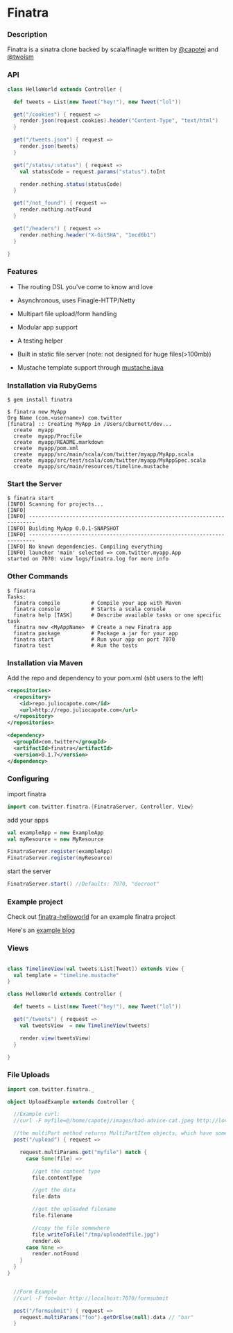 # Finatra

### Description
Finatra is a sinatra clone backed by scala/finagle written by [@capotej](http://twitter.com/capotej) and [@twoism](http://twitter.com/twoism)

### API

```scala
class HelloWorld extends Controller {

  def tweets = List(new Tweet("hey!"), new Tweet("lol"))

  get("/cookies") { request =>
    render.json(request.cookies).header("Content-Type", "text/html")
  }

  get("/tweets.json") { request =>
    render.json(tweets)
  }

  get("/status/:status") { request =>
    val statusCode = request.params("status").toInt

    render.nothing.status(statusCode)
  }

  get("/not_found") { request =>
    render.nothing.notFound
  }

  get("/headers") { request =>
    render.nothing.header("X-GitSHA", "1ecd6b1")
  }

}
```

### Features
* The routing DSL you've come to know and love

* Asynchronous, uses Finagle-HTTP/Netty

* Multipart file upload/form handling

* Modular app support

* A testing helper

* Built in static file server (note: not designed for huge files(>100mb))

* Mustache template support through [mustache.java](https://github.com/spullara/mustache.java)


### Installation via RubyGems
    
    $ gem install finatra
    
    $ finatra new MyApp
    Org Name (com.<username>) com.twitter
    [finatra] :: Creating MyApp in /Users/cburnett/dev...
      create  myapp
      create  myapp/Procfile
      create  myapp/README.markdown
      create  myapp/pom.xml
      create  myapp/src/main/scala/com/twitter/myapp/MyApp.scala
      create  myapp/src/test/scala/com/twitter/myapp/MyAppSpec.scala
      create  myapp/src/main/resources/timeline.mustache
      
### Start the Server

    $ finatra start
    [INFO] Scanning for projects...
    [INFO]                                                                         
    [INFO] ------------------------------------------------------------------------
    [INFO] Building MyApp 0.0.1-SNAPSHOT
    [INFO] ------------------------------------------------------------------------
    [INFO] No known dependencies. Compiling everything
    [INFO] launcher 'main' selected => com.twitter.myapp.App
    started on 7070: view logs/finatra.log for more info

### Other Commands

    $ finatra
    Tasks:
      finatra compile          # Compile your app with Maven
      finatra console          # Starts a scala console
      finatra help [TASK]      # Describe available tasks or one specific task
      finatra new <MyAppName>  # Create a new Finatra app
      finatra package          # Package a jar for your app
      finatra start            # Run your app on port 7070
      finatra test             # Run the tests

### Installation via Maven
Add the repo and dependency to your pom.xml (sbt users to the left)

```xml
<repositories>
  <repository>
    <id>repo.juliocapote.com</id>
    <url>http://repo.juliocapote.com</url>
  </repository>
</repositories>

<dependency>
  <groupId>com.twitter</groupId>
  <artifactId>finatra</artifactId>
  <version>0.1.7</version>
</dependency>
```

### Configuring

import finatra

```scala
import com.twitter.finatra.{FinatraServer, Controller, View}
```

add your apps
```scala
val exampleApp = new ExampleApp
val myResource = new MyResource

FinatraServer.register(exampleApp)
FinatraServer.register(myResource)
```

start the server

```scala
FinatraServer.start() //Defaults: 7070, "docroot"
```


### Example project
Check out [finatra-helloworld](http://github.com/capotej/finatra-helloworld) for an example finatra project

Here's an [example blog](https://gist.github.com/2626200)

### Views

```scala

class TimelineView(val tweets:List[Tweet]) extends View {
  val template = "timeline.mustache"
}

class HelloWorld extends Controller {

  def tweets = List(new Tweet("hey!"), new Tweet("lol"))

  get("/tweets") { request =>
    val tweetsView  = new TimelineView(tweets)

    render.view(tweetsView)
  }

}
```

### File Uploads

```scala
import com.twitter.finatra._

object UploadExample extends Controller {

  //Example curl:
  //curl -F myfile=@/home/capotej/images/bad-advice-cat.jpeg http://localhost:7070/upload

  //the multiPart method returns MultiPartItem objects, which have some handy methods
  post("/upload") { request =>

    request.multiParams.get("myfile") match {
      case Some(file) =>

        //get the content type
        file.contentType

        //get the data
        file.data

        //get the uploaded filename
        file.filename

        //copy the file somewhere
        file.writeToFile("/tmp/uploadedfile.jpg")
        render.ok
      case None =>
        render.notFound
    }
  }
}


  //Form Example
  //curl -F foo=bar http://localhost:7070/formsubmit

  post("/formsubmit") { request =>
    request.multiParams("foo").getOrElse(null).data // "bar"
  }


```
